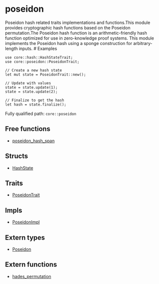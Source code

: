 # poseidon

Poseidon hash related traits implementations and functions.This module provides cryptographic hash functions based on the Poseidon permutation.The Poseidon hash function is an arithmetic-friendly hash function optimized for use in zero-knowledge proof systems. This module implements the Poseidon hash using a sponge construction for arbitrary-length inputs.  # Examples
```cairo
use core::hash::HashStateTrait;
use core::poseidon::PoseidonTrait;

// Create a new hash state
let mut state = PoseidonTrait::new();

// Update with values
state = state.update(1);
state = state.update(2);

// Finalize to get the hash
let hash = state.finalize();
```

Fully qualified path: `core::poseidon`

## Free functions

- [poseidon_hash_span](./core-poseidon-poseidon_hash_span.md)

## Structs

- [HashState](./core-poseidon-HashState.md)

## Traits

- [PoseidonTrait](./core-poseidon-PoseidonTrait.md)

## Impls

- [PoseidonImpl](./core-poseidon-PoseidonImpl.md)

## Extern types

- [Poseidon](./core-poseidon-Poseidon.md)

## Extern functions

- [hades_permutation](./core-poseidon-hades_permutation.md)

